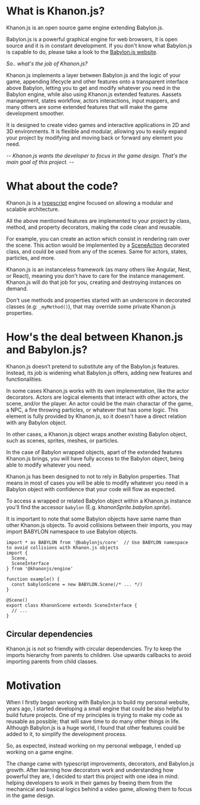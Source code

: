 # What is Khanon.js?

Khanon.js is an open source game engine extending Babylon.js.

Babylon.js is a powerful graphical engine for web browsers, it is open source and it is in constant development. If you don't know what Babylon.js is capable to do, please take a look to the [Babylon.js website](https://babylonjs.com/).

*So.. what's the job of Khanon.js?*

Khanon.js implements a layer between Babylon.js and the logic of your game, appending lifecycle and other features onto a transparent interface above Babylon, letting you to get and modify whatever you need in the Babylon engine, while also using Khanon.js extended features. Aassets management, states workflow, actors interactions, input mappers, and many others are some extended features that will make the game development smoother.

It is designed to create video games and interactive applications in 2D and 3D environments. It is flexible and modular, allowing you to easily expand your project by modifying and moving back or forward any element you need.

-- *Khanon.js wants the developer to focus in the game design. That's the main goal of this project.* --

# What about the code?

Khanon.js is a [typescript](https://www.typescriptlang.org/) engine focused on allowing a modular and scalable architecture.

All the above mentioned features are implemented to your project by class, method, and property decorators, making the code clean and reusable.

For example, you can create an action which consist in rendering rain over the scene. This action would be implemented by a [SceneAction](https://khanonjs.com/api-docs/modules/decorators_scene_scene_action.html) decorated class, and could be used from any of the scenes. Same for actors, states, particles, and more.

Khanon.js is an instanceless framework (as many others like Angular, Nest, or React), meaning you don't have to care for the instance management. Khanon.js will do that job for you, creating and destroying instances on demand.

Don't use methods and properties started with an underscore in decorated classes (e.g: `_myMethod()`), that may override some private Khanon.js properties.

# How's the deal between Khanon.js and Babylon.js?

Khanon.js doesn’t pretend to substitute any of the Babylon.js features. Instead, its job is widening what Babylon.js offers, adding new features and functionalities.

In some cases Khanon.js works with its own implementation, like the actor decorators. Actors are logical elements that interact with other actors, the scene, and/or the player. An actor could be the main charactar of the game, a NPC, a fire throwing particles, or whatever that has some logic. This element is fully provided by Khanon.js, so it doesn't have a direct relation with any Babylon object.

In other cases, a Khanon.js object wraps another existing Babylon object, such as scenes, sprites, meshes, or particles.

In the case of Babylon wrapped objects, apart of the extended features Khanon.js brings, you will have fully access to the Babylon object, being able to modify whatever you need.

Khanon.js has been designed to not to rely in Babylon properties. That means in most of cases you will be able to modify whatever you need in a Babylon object with confidence that your code will flow as expected.

To access a wrapped or related Babylon object within a Khanon.js instance you'll find the accessor `babylon` (E.g. *khanonSprite.babylon.sprite*).

It is important to note that some Babylon objects have same name than other Khanon.js objects. To avoid collisions between their imports, you may import BABYLON namespace to use Babylon objects.
```
import * as BABYLON from '@babylonjs/core'  // Use BABYLON namespace to avoid collisions with Khanon.js objects
import {
  Scene,
  SceneInterface
} from '@khanonjs/engine'

function example() {
  const babylonScene = new BABYLON.Scene(/* ... */)
}

@Scene()
export class KhanonScene extends SceneInterface {
  // ...
}
```

## Circular dependencies

Khanon.js is not so friendly with circular dependencies. Try to keep the imports hierarchy from parents to children. Use upwards callbacks to avoid importing parents from child classes.

# Motivation

When I firstly began working with Babylon.js to build my personal website, years ago, I started developing a small engine that could be also helpful to build future projects. One of my principles is trying to make my code as reusable as possible; that will save time to do many other things in life. Although Babylon.js is a huge world, I found that other features could be added to it, to simplify the development process.

So, as expected, instead working on my personal webpage, I ended up working on a game engine.

The change came with typescript improvements, decorators, and Babylon.js growth. After learning how decorators work and understanding how powerful they are, I decided to start this project with one idea in mind: helping developers to work in their games by freeing them from the mechanical and basical logics behind a video game, allowing them to focus in the game design.